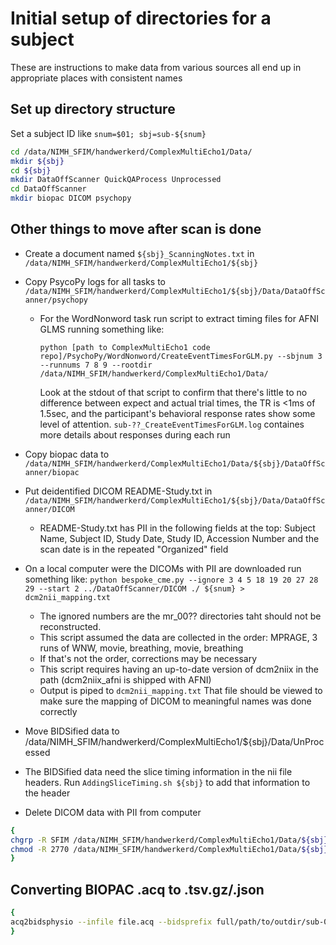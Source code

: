 # Initial setup of directories for a subject

These are instructions to make data from various sources all end up in appropriate places with consistent names

## Set up directory structure

Set a subject ID like `snum=$01; sbj=sub-${snum}`

```sh
cd /data/NIMH_SFIM/handwerkerd/ComplexMultiEcho1/Data/
mkdir ${sbj}
cd ${sbj}
mkdir DataOffScanner QuickQAProcess Unprocessed
cd DataOffScanner
mkdir biopac DICOM psychopy
```

## Other things to move after scan is done

- Create a document named `${sbj}_ScanningNotes.txt` in `/data/NIMH_SFIM/handwerkerd/ComplexMultiEcho1/${sbj}`

- Copy PsycoPy logs for all tasks to `/data/NIMH_SFIM/handwerkerd/ComplexMultiEcho1/${sbj}/Data/DataOffScanner/psychopy`
  - For the WordNonword task run script to extract timing files for AFNI GLMS running something like:

    `python [path to ComplexMultiEcho1 code repo]/PsychoPy/WordNonword/CreateEventTimesForGLM.py --sbjnum 3 --runnums 7 8 9 --rootdir /data/NIMH_SFIM/handwerkerd/ComplexMultiEcho1/Data/`

    Look at the stdout of that script to confirm that there's little to no difference between expect and actual trial times, the TR is <1ms of 1.5sec, and the participant's behavioral response rates show some level of attention. `sub-??_CreateEventTimesForGLM.log` containes more details about responses during each run

- Copy biopac data to `/data/NIMH_SFIM/handwerkerd/ComplexMultiEcho1/Data/${sbj}/DataOffScanner/biopac`

- Put deidentified DICOM README-Study.txt in `/data/NIMH_SFIM/handwerkerd/ComplexMultiEcho1/${sbj}/Data/DataOffScanner/DICOM`
  - README-Study.txt has PII in the following fields at the top: Subject Name, Subject ID, Study Date, Study ID, Accession Number and the scan date is in the repeated "Organized" field

- On a local computer were the DICOMs with PII are downloaded run something like:
    `python bespoke_cme.py --ignore 3 4 5 18 19 20 27 28 29 --start 2 ../DataOffScanner/DICOM ./ ${snum} > dcm2nii_mapping.txt`
  - The ignored numbers are the mr_00?? directories taht should not be reconstructed.
  - This script assumed the data are collected in the order: MPRAGE, 3 runs of WNW, movie, breathing, movie, breathing
  - If that's not the order, corrections may be necessary
  - This script requires having an up-to-date version of dcm2niix in the path (dcm2niix_afni is shipped with AFNI)
  - Output is piped to `dcm2nii_mapping.txt` That file should be viewed to make sure the mapping of DICOM to meaningful names was done correctly

- Move BIDSified data to /data/NIMH_SFIM/handwerkerd/ComplexMultiEcho1/${sbj}/Data/UnProcessed

- The BIDSified data need the slice timing information in the nii file headers. Run `AddingSliceTiming.sh ${sbj}` to add that information to the header

- Delete DICOM data with PII from computer

```sh
{
chgrp -R SFIM /data/NIMH_SFIM/handwerkerd/ComplexMultiEcho1/Data/${sbj}
chmod -R 2770 /data/NIMH_SFIM/handwerkerd/ComplexMultiEcho1/Data/${sbj}
}
```

## Converting BIOPAC .acq to .tsv.gz/.json

```sh
{
acq2bidsphysio --infile file.acq --bidsprefix full/path/to/outdir/sub-01_task-wnw_acq-b_run-1_physio
}
```
